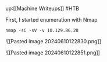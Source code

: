 up:[[Machine Writeups]] #HTB

First, I started enumeration with Nmap
```
nmap -sC -sV -v 10.129.86.28
```

![[Pasted image 20240610122830.png]]

![[Pasted image 20240610122851.png]]
